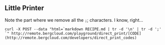 Little Printer
--

Note the part where we remove all the `;`; characters. I know, right...

	curl -X POST --data "html=`markdown RECIPE.md | tr -d '\n' | tr -d ';' `" http://remote.bergcloud.com/playground/direct_print/[CODE](http://remote.bergcloud.com/developers/direct_print_codes)
